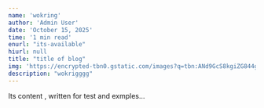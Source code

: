 ```yaml
---
name: 'wokring'
author: 'Admin User'
date: 'October 15, 2025'
time: '1 min read'
enurl: "its-available"
hiurl: null
title: "title of blog"
img: 'https://encrypted-tbn0.gstatic.com/images?q=tbn:ANd9GcS8kgiZG844gI5C6oNFnEmZtI1XIPEkMvxelQ&s'
description: "wokrigggg"
---
```


Its content , written for test and exmples...